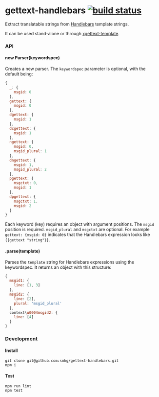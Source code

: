 # gettext-handlebars [![build status](https://secure.travis-ci.org/smhg/gettext-handlebars.png)](http://travis-ci.org/smhg/gettext-handlebars)

Extract translatable strings from [Handlebars](http://handlebarsjs.com/) template strings.

It can be used stand-alone or through [xgettext-template](https://github.com/gmarty/xgettext).

### API

#### new Parser(keywordspec)
Creates a new parser.
The `keywordspec` parameter is optional, with the default being:
```javascript
{
  _: {
    msgid: 0
  },
  gettext: {
    msgid: 0
  },
  dgettext: {
    msgid: 1
  },
  dcgettext: {
    msgid: 1
  },
  ngettext: {
    msgid: 0,
    msgid_plural: 1
  },
  dngettext: {
    msgid: 1,
    msgid_plural: 2
  },
  pgettext: {
    msgctxt: 0,
    msgid: 1
  },
  dpgettext: {
    msgctxt: 1,
    msgid: 2
  }
}
```
Each keyword (key) requires an object with argument positions. The `msgid` position is required. `msgid_plural` and `msgctxt` are optional.
For example `gettext: {msgid: 0}` indicates that the Handlebars expression looks like `{{gettext "string"}}`.

#### .parse(template)
Parses the `template` string for Handlebars expressions using the keywordspec.
It returns an object with this structure:
```javascript
{
  msgid1: {
    line: [1, 3]
  },
  msgid2: {
    line: [2],
    plural: 'msgid_plural'
  },
  context\u0004msgid2: {
    line: [4]
  }
}
```

### Development

#### Install
```shell
git clone git@github.com:smhg/gettext-handlebars.git
npm i
```

#### Test
```shell
npm run lint
npm test
```
